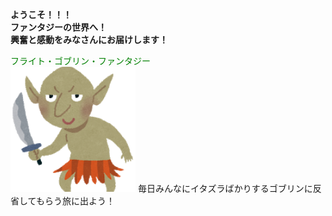 **ようこそ！！！<br>
ファンタジーの世界へ！<br>
興奮と感動をみなさんにお届けします！**<br>

<font color="green">フライト・ゴブリン・ファンタジー</font><br>
<img src="gob.png" width="200" height="200"/>
毎日みんなにイタズラばかりするゴブリンに反省してもらう旅に出よう！
